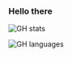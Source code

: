 ### Hello there

![GH stats](https://github-readme-stats.vercel.app/api?username=dawidd6&show_icons=true&theme=dark)

![GH languages](https://github-readme-stats.vercel.app/api/top-langs?username=dawidd6&langs_count=8&theme=dark)

